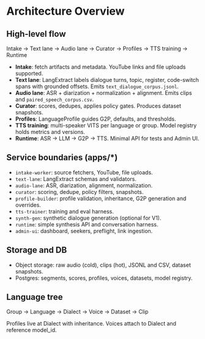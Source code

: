 # Architecture Overview

## High-level flow

Intake → Text lane → Audio lane → Curator → Profiles → TTS training → Runtime

- **Intake**: fetch artifacts and metadata. YouTube links and file uploads supported.
- **Text lane**: LangExtract labels dialogue turns, topic, register, code-switch spans with grounded offsets. Emits `text_dialogue_corpus.jsonl`.
- **Audio lane**: ASR + diarization + normalization + alignment. Emits clips and `paired_speech_corpus.csv`.
- **Curator**: scores, dedupes, applies policy gates. Produces dataset snapshots.
- **Profiles**: LanguageProfile guides G2P, defaults, and thresholds.
- **TTS training**: multi-speaker VITS per language or group. Model registry holds metrics and versions.
- **Runtime**: ASR → LLM → G2P → TTS. Minimal API for tests and Admin UI.

## Service boundaries (apps/*)

- `intake-worker`: source fetchers, YouTube, file uploads.
- `text-lane`: LangExtract schemas and validators.
- `audio-lane`: ASR, diarization, alignment, normalization.
- `curator`: scoring, dedupe, policy filters, snapshots.
- `profile-builder`: profile validation, inheritance, G2P generation and overrides.
- `tts-trainer`: training and eval harness.
- `synth-gen`: synthetic dialogue generation (optional for V1).
- `runtime`: simple synthesis API and conversation harness.
- `admin-ui`: dashboard, seekers, preflight, link ingestion.

## Storage and DB

- Object storage: raw audio (cold), clips (hot), JSONL and CSV, dataset snapshots.
- Postgres: segments, scores, profiles, voices, datasets, model registry.

## Language tree

Group → Language → Dialect → Voice → Dataset → Clip

Profiles live at Dialect with inheritance. Voices attach to Dialect and reference model_id.
